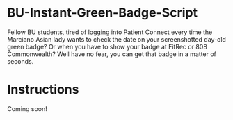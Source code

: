 # BU-Instant-Green-Badge-Script
Fellow BU students, tired of logging into Patient Connect every time the Marciano Asian lady wants to check the date on your screenshotted day-old green badge? Or when you have to show your badge at FitRec or 808 Commonwealth? Well have no fear, you can get that badge in a matter of seconds.

# Instructions
Coming soon!
